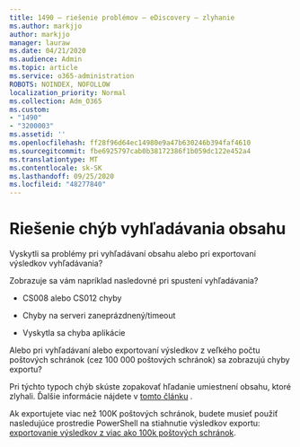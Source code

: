 ```yaml
---
title: 1490 – riešenie problémov – eDiscovery – zlyhanie
ms.author: markjjo
author: markjjo
manager: lauraw
ms.date: 04/21/2020
ms.audience: Admin
ms.topic: article
ms.service: o365-administration
ROBOTS: NOINDEX, NOFOLLOW
localization_priority: Normal
ms.collection: Adm_O365
ms.custom:
- "1490"
- "3200003"
ms.assetid: ''
ms.openlocfilehash: ff28f96d64ec14980e9a47b630246b394faf4610
ms.sourcegitcommit: fbe6925797cab0b38172386f1b059dc122e452a4
ms.translationtype: MT
ms.contentlocale: sk-SK
ms.lasthandoff: 09/25/2020
ms.locfileid: "48277840"
---
```

# <a name="troubleshoot-content-search-errors"></a>Riešenie chýb vyhľadávania obsahu

Vyskytli sa problémy pri vyhľadávaní obsahu alebo pri exportovaní výsledkov vyhľadávania?

Zobrazuje sa vám napríklad nasledovné pri spustení vyhľadávania?

- CS008 alebo CS012 chyby

- Chyby na serveri zaneprázdnený/timeout

- Vyskytla sa chyba aplikácie

Alebo pri vyhľadávaní alebo exportovaní výsledkov z veľkého počtu poštových schránok (cez 100 000 poštových schránok) sa zobrazujú chyby exportu?

Pri týchto typoch chýb skúste zopakovať hľadanie umiestnení obsahu, ktoré zlyhali. Ďalšie informácie nájdete v  [tomto článku](https://docs.microsoft.com/microsoft-365/compliance/retry-failed-content-search) .

Ak exportujete viac než 100K poštových schránok, budete musieť použiť nasledujúce prostredie PowerShell na stiahnutie výsledkov exportu:  [exportovanie výsledkov z viac ako 100k poštových schránok](https://docs.microsoft.com/microsoft-365/compliance/export-search-results?view=o365-worldwide%23exporting-results-from-more-than-100000-mailboxes).
